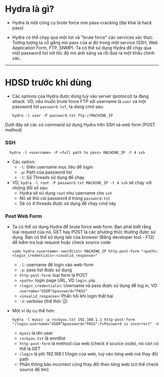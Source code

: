 # Hydra là gì?
* Hydra là một công cụ brute force one pass-cracking (đại khái là hack pass)

* Hydra có thể chạy qua một list và "brute force" các services xác thực. Tưởng tượng ta cố gắng mò pass của ai đó trong một service (SSH, Web Application Form, FTP, SNMP). Ta có thể sử dụng Hydra để chạy qua một password list với tốc độ mò ánh sáng và rồi đưa ra một khẩu chính xác.

----------------------------

# HDSD trước khi dùng
* Các options của Hydra được dùng tuỳ vào server (protocol) ta đang attack. VD, nếu muốn brute force FTP với username là ```user``` và một password list ```password.txt```, ta dùng cmd sau:

      hydra -l user -P password.txt ftp://MACHINE_IP
Dưới đây sẽ các có command sử dụng Hydra trên SSH và web form (POST method)

### SSH
      hydra -l <username> -P <full path to pass> MACHINE_IP -t 4 ssh   
* Các option:
  - ```-l```: Điền username mục tiêu để login
  - ```-p```: Path của password list
  - ```-t```: Số Threads sử dụng để chạy
* VD, ```hydra -l root -P password.txt MACHINE_IP -t 4 ssh``` sẽ chạy với những đối số sau:
  - Hydra sẽ sử dụng ```root``` như username cho ```ssh```
  - Nó sẽ thử cái password ở trong ```password.txt```
  - Sẽ có 4 threads được sử dụng để chạy cmd này
 
### Post Web Form
* Ta có thể sử dụng Hydra để brute force web form. Bạn phải biết rằng loại request của nó, GET hay POST là các phương thức thường được sử dụng. Bạn có thể sử dụng tab của browser (Bằng developer tool - F12) để kiểm tra loại request hoặc check source code

      sudo hydra <username> <wordlist> MACHINE_IP http-post-form "<path>:<login_credentials>:<invalid_response>"
  - ```-l```: username để login vào web-form
  - ```-p```: pass list được sử dụng
  - ```http-post-form```: loại form là POST 
  - ```<path>```: login page URL, VD ```login.php```
  - ```<login_credentials>```: Username và pass được sử dụng để log in, VD: ```username=^USER^&password=^PASS^```
  - ```<invalid_response>```: Phẩn hồi khi login thất bại
  - ```-V```: verbose (thế thôi :||)
 
* Một ví dụ cụ thể hơn:

      hydra -l myozz -p rockyou.txt 192.168.1.1 http-post-form "/login:username=^USER^&password=^PASS^:F=Password is incorrect" -V
  - ```myozz``` là tên user
  - ```rockyou.txt``` là wordlist
  - ```http-post-form``` là method của web (check ở source code), nó còn có thể là GET
  - ```/login``` là pth 192.168.1.1/login của web, tuỳ vào từng web mà thay đổi path
  - Phần thông báo incorrect cũng thay đổi theo từng web (có thể check source để tìm)

